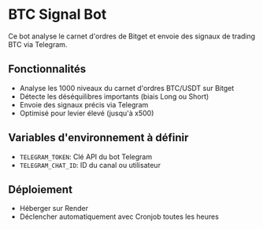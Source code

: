 # BTC Signal Bot

Ce bot analyse le carnet d'ordres de Bitget et envoie des signaux de trading BTC via Telegram.

## Fonctionnalités

- Analyse les 1000 niveaux du carnet d'ordres BTC/USDT sur Bitget
- Détecte les déséquilibres importants (biais Long ou Short)
- Envoie des signaux précis via Telegram
- Optimisé pour levier élevé (jusqu'à x500)

## Variables d'environnement à définir

- `TELEGRAM_TOKEN`: Clé API du bot Telegram
- `TELEGRAM_CHAT_ID`: ID du canal ou utilisateur

## Déploiement

- Héberger sur Render
- Déclencher automatiquement avec Cronjob toutes les heures